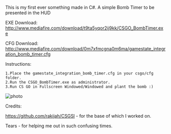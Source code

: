 This is my first ever something made in C#. A simple Bomb Timer to be presented in the HUD

EXE Download: http://www.mediafire.com/download/t9ta5yqor2ij9kk/CSGO_BombTimer.exe

CFG Download: http://www.mediafire.com/download/0m7xfmcgna0m6ma/gamestate_integration_bomb_timer.cfg

Instructions:

    1.Place the gamestate_integration_bomb_timer.cfg in your csgo/cfg folder.
    2.Run the CSGO_BombTimer.exe as administrator.
    3.Run CS GO in Fullscreen Windowed/Windowed and plant the bomb :)

![photo](http://puu.sh/m17kw/f6163c0ee5.png)

Credits:

https://github.com/rakijah/CSGSI - for the base of which I worked on.

Tears - for helping me out in such confusing times.
